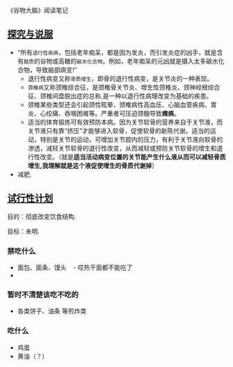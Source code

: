 《谷物大脑》阅读笔记

## [探究与说服](#探究与说服)

- “所有`退行性疾病`，包括老年痴呆，都是因为发炎，而引发炎症的凶手，就是含有`麸质`的谷物或高糖的`碳水化合物`。例如，老年痴呆的元凶就是摄入太多碳水化合物，导致脑部病变!”
    - 退行性病变又称`骨质增生`，即骨的退行性病变，是关节炎的一种表现。
    - `颈椎病`又称颈椎综合征，是颈椎骨关节炎、增生性颈椎炎、颈神经根综合征、颈椎间盘脱出症的总称,是一种以退行性病理改变为基础的疾患。
    - 颈椎某些类型还会引起颈性眩晕、颈椎病性高血压、心脑血管疾病、胃炎、心绞痛、吞咽困难等。严重者可压迫颈髓导致**瘫痪**。
    - 适当的体育锻炼可有效预防本病。因为关节软骨的营养来自于关节液，而关节液只有靠“挤压”才能够进入软骨，促使软骨的新陈代谢。适当的运动，特别是关节的运动，可增加关节腔内的压力，有利于关节液向软骨的渗透，减轻关节软骨的退行性改变，从而减轻或预防关节软骨的增生和退行性改变。（就是**适当活动病变位置的关节能产生什么液从而可以减轻骨质增生,我理解就是这个液促使增生的骨质代谢掉**）
- 减肥.

## [试行性计划](#试行性计划)

目的：彻底改变饮食结构.

目标：未明.

### 禁吃什么

- 面包、面条、馒头
    - 哎热干面都不能吃了
- 

### 暂时不清楚该吃不吃的

- 各类饼子、油条 等煎炸类

### 吃什么

- 鸡蛋
- 黄油（？）
